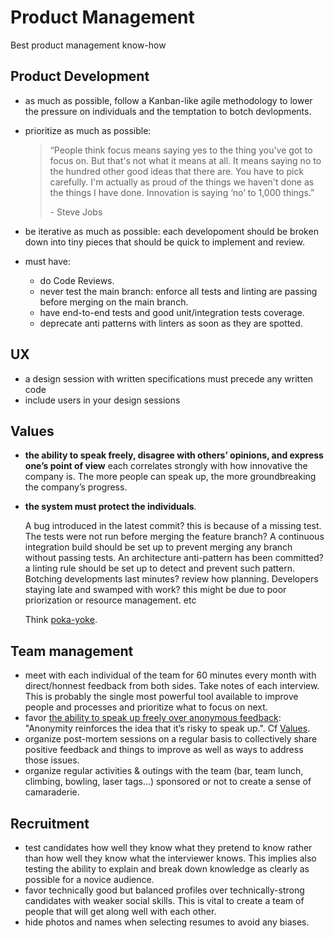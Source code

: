 # Product Management

Best product management know-how

## Product Development

- as much as possible, follow a Kanban-like agile methodology to lower the pressure on individuals and the temptation to botch devlopments.
- prioritize as much as possible:

  > “People think focus means saying yes to the thing you've got to focus on. But that's not what it means at all. It means saying no to the hundred other good ideas that there are. You have to pick carefully. I'm actually as proud of the things we haven't done as the things I have done. Innovation is saying ‘no’ to 1,000 things.”
  >
  > \- Steve Jobs

- be iterative as much as possible: each developoment should be broken down into tiny pieces that should be quick to implement and review.
- must have:
  - do Code Reviews.
  - never test the main branch: enforce all tests and linting are passing before merging on the main branch.
  - have end-to-end tests and good unit/integration tests coverage.
  - deprecate anti patterns with linters as soon as they are spotted.

## UX

- a design session with written specifications must precede any written code
- include users in your design sessions

## Values

- **the ability to speak freely, disagree with others’ opinions, and express one’s point of view** each correlates strongly with how innovative the company is. The more people can speak up, the more groundbreaking the company’s progress.
- **the system must protect the individuals**.

  A bug introduced in the latest commit? this is because of a missing test. The tests were not run before merging the feature branch? A continuous integration build should be set up to prevent merging any branch without passing tests. An architecture anti-pattern has been committed? a linting rule should be set up to detect and prevent such pattern. Botching developments last minutes? review how planning. Developers staying late and swamped with work? this might be due to poor priorization or resource management. etc

  Think [poka-yoke](https://en.wikipedia.org/wiki/Poka-yoke).

## Team management

- meet with each individual of the team for 60 minutes every month with direct/honnest feedback from both sides. Take notes of each interview. This is probably the single most powerful tool available to improve people and processes and prioritize what to focus on next.
- favor [the ability to speak up freely over anonymous feedback](https://www.fastcompany.com/40518499/my-company-is-killing-anonymous-employee-feedback-heres-why): "Anonymity reinforces the idea that it’s risky to speak up.". Cf [Values](#values).
- organize post-mortem sessions on a regular basis to collectively share positive feedback and things to improve as well as ways to address those issues.
- organize regular activities & outings with the team (bar, team lunch, climbing, bowling, laser tags...) sponsored or not to create a sense of camaraderie.

## Recruitment

- test candidates how well they know what they pretend to know rather than how well they know what the interviewer knows. This implies also testing the ability to explain and break down knowledge as clearly as possible for a novice audience.
- favor technically good but balanced profiles over technically-strong candidates with weaker social skills. This is vital to create a team of people that will get along well with each other.
- hide photos and names when selecting resumes to avoid any biases.
